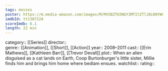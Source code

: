 ```yaml
---
tags: movies
poster: https://m.media-amazon.com/images/M/MV5BZTU3NGY3MTItZTliNi00YWQwLWFhZGItNzZhM2U3MThiYjMyXkEyXkFqcGdeQXVyMjM5NDQzNTk@._V1_SX300.jpg
imdbId: tt1307224
scoreImdb: 6.1
length: 22 min
---
```


category:: [[Series]]
director::  
genre:: [[Animation]], [[Short]], [[Action]]
year:: 2008–2011
cast:: [[Erin Mathews]], [[Kathleen Barr]], [[Trevor Devall]]
plot:: When an alien disguised as a cat lands on Earth, Coop Burtonburger's little sister, Millie finds him and brings him home where bedlam ensues.
watchlist::
rating::
